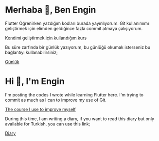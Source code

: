# Merhaba 👋, Ben Engin

Flutter Öğrenirken yazdığım kodları burada yayınlıyorum. Git kullanımımı geliştirmek için elimden geldiğince fazla commit atmaya çalışıyorum.

[Kendimi geliştirmek için kullandığım kurs](https://www.udemy.com/course/learn-flutter-dart-to-build-ios-android-apps/)

Bu süre zarfında bir günlük yazıyorum, bu günlüğü okumak isterseniz bu bağlantıyı kullanabilirsiniz;

[Günlük](https://docs.google.com/document/d/1cjGlaLOcbGRvF0Q2ez89upknyvGkWEUc7kMLYhHE4zs/edit?usp=sharing)



# Hi 👋, I'm Engin

I'm posting the codes I wrote while learning Flutter here. I'm trying to commit as much as I can to improve my use of Git.

[The course I use to improve myself](https://www.udemy.com/course/learn-flutter-dart-to-build-ios-android-apps/) 

During this time, I am writing a diary, if you want to read this diary but only available for Turkish, you can use this link;

[Diary](https://docs.google.com/document/d/1cjGlaLOcbGRvF0Q2ez89upknyvGkWEUc7kMLYhHE4zs/edit?usp=sharing)
